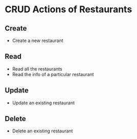 # CRUD Actions of Restaurants

## Create
* Create a new restaurant
## Read
* Read all the restaurants
* Read the info of a particular restaurant
## Update
* Update an existing restaurant
## Delete
* Delete an existing restaurant